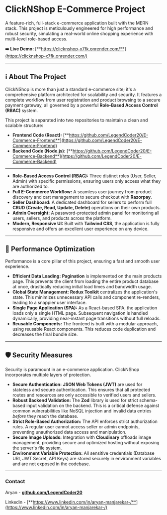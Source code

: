 # ClickNShop E-Commerce Project

A feature-rich, full-stack e-commerce application built with the MERN stack. This project is meticulously engineered for high performance and robust security, simulating a real-world online shopping experience with multi-level role-based access.

**➡️ Live Demo:** [**https://clicknshop-x7fk.onrender.com/**](https://clicknshop-x7fk.onrender.com/)

---

## ℹ️ About The Project

ClickNShop is more than just a standard e-commerce site; it's a comprehensive platform architected for scalability and security. It features a complete workflow from user registration and product browsing to a secure payment gateway, all governed by a powerful **Role-Based Access Control (RBAC)** system.

This project is separated into two repositories to maintain a clean and scalable structure:

- **Frontend Code (React):** [**https://github.com/LegendCoder20/E-Commerce-Frontend**](https://github.com/LegendCoder20/E-Commerce-Frontend)
- **Backend Code (Node.js):** [**https://github.com/LegendCoder20/E-Commerce-Backend**](https://github.com/LegendCoder20/E-Commerce-Backend)

---

- **Role-Based Access Control (RBAC):** Three distinct roles (User, Seller, Admin) with specific permissions, ensuring users only access what they are authorized to.
- **Full E-Commerce Workflow:** A seamless user journey from product discovery and cart management to secure checkout with **Razorpay**.
- **Seller Dashboard:** A dedicated dashboard for sellers to perform full **CRUD (Create, Read, Update, Delete)** operations on their own products.
- **Admin Oversight:** A password-protected admin panel for monitoring all users, sellers, and products across the platform.
- **Modern, Responsive UI:** Built with **Tailwind CSS**, the application is fully responsive and offers an excellent user experience on any device.

---

## 🚀 Performance Optimization

Performance is a core pillar of this project, ensuring a fast and smooth user experience.

- **Efficient Data Loading:** **Pagination** is implemented on the main products page. This prevents the client from loading the entire product database at once, drastically reducing initial load times and bandwidth usage.
- **Global State Management:** **Redux Toolkit** centralizes the application's state. This minimizes unnecessary API calls and component re-renders, leading to a snappier user interface.
- **Single Page Application (SPA):** As a React-based SPA, the application loads only a single HTML page. Subsequent navigation is handled dynamically, providing near-instant page transitions without full reloads.
- **Reusable Components:** The frontend is built with a modular approach, using reusable React components. This reduces code duplication and decreases the final bundle size.

---

## 🛡️ Security Measures

Security is paramount in an e-commerce application. ClickNShop incorporates multiple layers of protection.

- **Secure Authentication:** **JSON Web Tokens (JWT)** are used for stateless and secure authentication. This ensures that all protected routes and resources are only accessible to verified users and sellers.
- **Robust Backend Validation:** The **Zod** library is used for strict schema-based input validation on the backend. This is a critical defense against common vulnerabilities like NoSQL injection and invalid data entries _before_ they reach the database.
- **Strict Role-Based Authorization:** The API enforces strict authorization rules. A regular user cannot access seller or admin endpoints, preventing unauthorized data access and manipulation.
- **Secure Image Uploads:** Integration with **Cloudinary** offloads image management, providing secure and optimized hosting without exposing the server's file system.
- **Environment Variable Protection:** All sensitive credentials (Database URI, JWT Secret, API Keys) are stored securely in environment variables and are not exposed in the codebase.

---

### Contact

Aryan - [**github.com/LegendCoder20**](https://github.com/LegendCoder20)

Linkedin - [**https://www.linkedin.com/in/aryan-manjarekar-/**](https://www.linkedin.com/in/aryan-manjarekar-/)
